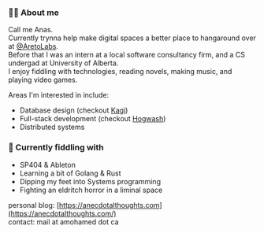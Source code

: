 ### 🧔🏿 About me
Call me Anas.  
Currently trynna help make digital spaces a better place to hangaround over at [@AretoLabs](https://www.aretolabs.com/).  
Before that I was an intern at a local software consultancy firm, and a CS undergad at University of Alberta.    
I enjoy fiddling with technologies, reading novels, making music, and playing video games.  

Areas I'm interested in include: 
- Database design (checkout [Kagi](https://github.com/amohamed11/kagi))
- Full-stack development (checkout [Hogwash](https://github.com/amohamed11/hogwash))
- Distributed systems

### 🌱 Currently fiddling with
- SP404 & Ableton
- Learning a bit of Golang & Rust
- Dipping my feet into Systems programming
- Fighting an eldritch horror in a liminal space  

personal blog: [https://anecdotalthoughts.com](https://anecdotalthoughts.com/)  
contact: mail at amohamed dot ca
